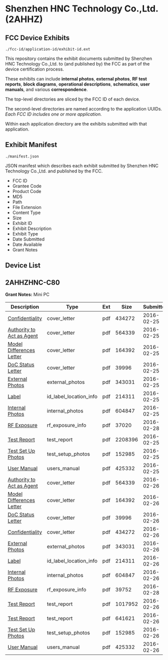# Shenzhen HNC Technology Co.,Ltd. (2AHHZ)
## FCC Device Exhibits

```
./fcc-id/application-id/exhibit-id.ext
```

This repository contains the exhibit documents submitted by Shenzhen HNC Technology Co.,Ltd. to (and published by) the FCC as part of the device certification process.

These exhibits can include **internal photos**, **external photos**, **RF test reports**, **block diagrams**, **operational descriptions**, **schematics**, **user manuals**, and various **correspondence**.

The top-level directories are sliced by the FCC ID of each device.

The second-level directories are named according to the application UUIDs. *Each FCC ID includes one or more application.*

Within each application directory are the exhibits submitted with that application. 

## Exhibit Manifest

```
./manifest.json
```

JSON manifest which describes each exhibit submitted by Shenzhen HNC Technology Co.,Ltd. and published by the FCC.

- FCC ID
- Grantee Code
- Product Code
- MD5
- Path
- File Extension
- Content Type
- Size
- Exhibit ID
- Exhibit Description
- Exhibit Type
- Date Submitted
- Date Available
- Grant Notes

## Device List
## 2AHHZHNC-C80
**Grant Notes:** Mini PC

| Description | Type | Ext | Size | Submitted | Available |
| ----------- | ---- | --- | ---- | --------- | --------- |
| [Confidentiality](2AHHZHNC-C80/d5dcc3e9c1592748b812484b468e82ba/2911585.pdf) | cover_letter | pdf | 434272 | 2016-02-25 | 2016-02-28 |
| [Authority to Act as Agent](2AHHZHNC-C80/d5dcc3e9c1592748b812484b468e82ba/2911582.pdf) | cover_letter | pdf | 564339 | 2016-02-25 | 2016-02-28 |
| [Model Differences Letter](2AHHZHNC-C80/d5dcc3e9c1592748b812484b468e82ba/2911583.pdf) | cover_letter | pdf | 164392 | 2016-02-25 | 2016-02-28 |
| [DoC Status Letter](2AHHZHNC-C80/d5dcc3e9c1592748b812484b468e82ba/2911584.pdf) | cover_letter | pdf | 39996 | 2016-02-25 | 2016-02-28 |
| [External Photos](2AHHZHNC-C80/d5dcc3e9c1592748b812484b468e82ba/2911586.pdf) | external_photos | pdf | 343031 | 2016-02-25 | 2016-02-28 |
| [Label](2AHHZHNC-C80/d5dcc3e9c1592748b812484b468e82ba/2911588.pdf) | id_label_location_info | pdf | 214311 | 2016-02-25 | 2016-02-28 |
| [Internal Photos](2AHHZHNC-C80/d5dcc3e9c1592748b812484b468e82ba/2911587.pdf) | internal_photos | pdf | 604847 | 2016-02-25 | 2016-02-28 |
| [RF Exposure](2AHHZHNC-C80/d5dcc3e9c1592748b812484b468e82ba/2914021.pdf) | rf_exposure_info | pdf | 37020 | 2016-02-28 | 2016-02-28 |
| [Test Report](2AHHZHNC-C80/d5dcc3e9c1592748b812484b468e82ba/2911592.pdf) | test_report | pdf | 2208396 | 2016-02-25 | 2016-02-28 |
| [Test Set Up Photos](2AHHZHNC-C80/d5dcc3e9c1592748b812484b468e82ba/2911591.pdf) | test_setup_photos | pdf | 152985 | 2016-02-25 | 2016-02-28 |
| [User Manual](2AHHZHNC-C80/d5dcc3e9c1592748b812484b468e82ba/2911593.pdf) | users_manual | pdf | 425332 | 2016-02-25 | 2016-02-28 |
| [Authority to Act as Agent](2AHHZHNC-C80/a904b473f47199ba20893ef241d2cfb0/2911582.pdf) | cover_letter | pdf | 564339 | 2016-02-26 | 2016-02-28 |
| [Model Differences Letter](2AHHZHNC-C80/a904b473f47199ba20893ef241d2cfb0/2911583.pdf) | cover_letter | pdf | 164392 | 2016-02-26 | 2016-02-28 |
| [DoC Status Letter](2AHHZHNC-C80/a904b473f47199ba20893ef241d2cfb0/2911584.pdf) | cover_letter | pdf | 39996 | 2016-02-26 | 2016-02-28 |
| [Confidentiality](2AHHZHNC-C80/a904b473f47199ba20893ef241d2cfb0/2911585.pdf) | cover_letter | pdf | 434272 | 2016-02-26 | 2016-02-28 |
| [External Photos](2AHHZHNC-C80/a904b473f47199ba20893ef241d2cfb0/2911586.pdf) | external_photos | pdf | 343031 | 2016-02-26 | 2016-02-28 |
| [Label](2AHHZHNC-C80/a904b473f47199ba20893ef241d2cfb0/2911588.pdf) | id_label_location_info | pdf | 214311 | 2016-02-26 | 2016-02-28 |
| [Internal Photos](2AHHZHNC-C80/a904b473f47199ba20893ef241d2cfb0/2911587.pdf) | internal_photos | pdf | 604847 | 2016-02-26 | 2016-02-28 |
| [RF Exposure](2AHHZHNC-C80/a904b473f47199ba20893ef241d2cfb0/2914022.pdf) | rf_exposure_info | pdf | 39752 | 2016-02-28 | 2016-02-28 |
| [Test Report](2AHHZHNC-C80/a904b473f47199ba20893ef241d2cfb0/2912962.pdf) | test_report | pdf | 1017952 | 2016-02-26 | 2016-02-28 |
| [Test Report](2AHHZHNC-C80/a904b473f47199ba20893ef241d2cfb0/2912963.pdf) | test_report | pdf | 641621 | 2016-02-26 | 2016-02-28 |
| [Test Set Up Photos](2AHHZHNC-C80/a904b473f47199ba20893ef241d2cfb0/2911591.pdf) | test_setup_photos | pdf | 152985 | 2016-02-26 | 2016-02-28 |
| [User Manual](2AHHZHNC-C80/a904b473f47199ba20893ef241d2cfb0/2911593.pdf) | users_manual | pdf | 425332 | 2016-02-26 | 2016-02-28 |
